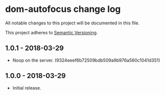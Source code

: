 # dom-autofocus change log

All notable changes to this project will be documented in this file.

This project adheres to [Semantic Versioning](http://semver.org/).

## 1.0.1 - 2018-03-29

 * Noop on the server. (9324eeef6b72509bdb509a9b976a560c1041d351)

## 1.0.0 - 2018-03-29

 * Initial release.
